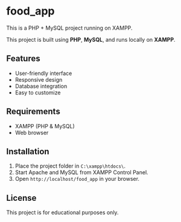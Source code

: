 # food_app
This is a PHP + MySQL project running on XAMPP.


This project is built using **PHP**, **MySQL**, and runs locally on **XAMPP**.

## Features
- User-friendly interface
- Responsive design
- Database integration
- Easy to customize

## Requirements
- XAMPP (PHP & MySQL)
- Web browser

## Installation
1. Place the project folder in `C:\xampp\htdocs\`.
2. Start Apache and MySQL from XAMPP Control Panel.
3. Open `http://localhost/food_app` in your browser.

## License
This project is for educational purposes only.
